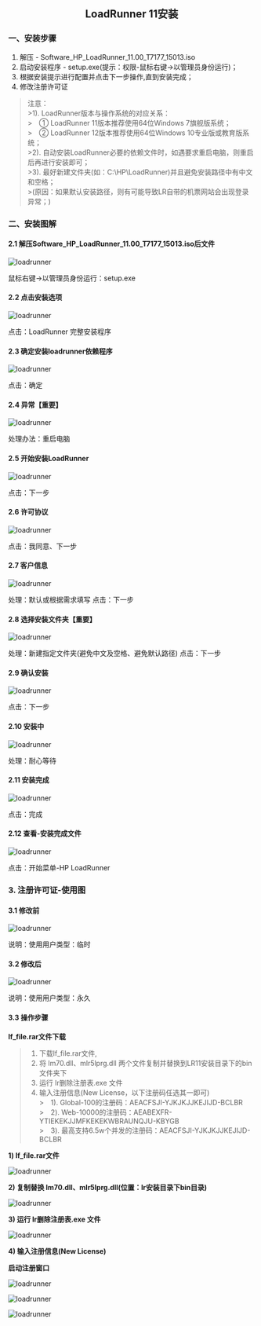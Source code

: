 ## <center>LoadRunner 11安装</center>

### 一、安装步骤

1. 解压 - Software_HP_LoadRunner_11.00_T7177_15013.iso
2. 启动安装程序 - setup.exe(提示：权限-鼠标右键->以管理员身份运行)；
3. 根据安装提示进行配置并点击下一步操作,直到安装完成；
4. 修改注册许可证

>注意：<br>
    >1). LoadRunner版本与操作系统的对应关系： <br>
    >&ensp;&ensp;① LoadRunner 11版本推荐使用64位Windows 7旗舰版系统；<br>
    >&ensp;&ensp;② LoadRunner 12版本推荐使用64位Windows 10专业版或教育版系统；<br>
    >2). 自动安装LoadRunner必要的依赖文件时，如遇要求重启电脑，则重启后再进行安装即可；<br>
    >3). 最好新建文件夹(如：C:\HP\LoadRunner)并且避免安装路径中有中文和空格；<br>
    >(原因：如果默认安装路径，则有可能导致LR自带的机票网站会出现登录异常；)<br>

### 二、安装图解

#### 2.1 解压Software_HP_LoadRunner_11.00_T7177_15013.iso后文件

![loadrunner](/images/setup.png)

鼠标右键->以管理员身份运行：setup.exe

#### 2.2 点击安装选项

![loadrunner](/images/01.png)

点击：LoadRunner 完整安装程序

#### 2.3 确定安装loadrunner依赖程序

![loadrunner](/images/02.png)

点击：确定

#### 2.4 异常【重要】

![loadrunner](/images/03.png)

处理办法：重启电脑

#### 2.5 开始安装LoadRunner

![loadrunner](/images/04.png)

点击：下一步

#### 2.6 许可协议

![loadrunner](/images/06.png)

点击：我同意、下一步

#### 2.7 客户信息

![loadrunner](/images/07.png)

处理：默认或根据需求填写
点击：下一步

#### 2.8 选择安装文件夹【重要】

![loadrunner](/images/08.png)

处理：新建指定文件夹(避免中文及空格、避免默认路径)
点击：下一步

#### 2.9 确认安装

![loadrunner](/images/09.png)

点击：下一步

#### 2.10 安装中

![loadrunner](/images/10.png)

处理：耐心等待

#### 2.11 安装完成

![loadrunner](/images/11.png)

点击：完成

#### 2.12 查看-安装完成文件

![loadrunner](/images/12.png)

点击：开始菜单-HP LoadRunner

### 3. 注册许可证-使用图

#### 3.1 修改前

![loadrunner](/images/13.png)

说明：使用用户类型：临时

#### 3.2 修改后

![loadrunner](/images/14.png)

 说明：使用用户类型：永久

#### 3.3 操作步骤

**lf_file.rar文件下载**

>1. 下载lf_file.rar文件,<br>
>2. 将 lm70.dll、mlr5lprg.dll 两个文件复制并替换到LR11安装目录下的bin文件夹下<br>
>3. 运行 lr删除注册表.exe 文件<br>
>4. 输入注册信息(New License，以下注册码任选其一即可)<br>
    >&ensp;&ensp;1). Global-100的注册码：AEACFSJI-YJKJKJJKEJIJD-BCLBR<br>
    >&ensp;&ensp;2). Web-10000的注册码：AEABEXFR-YTIEKEKJJMFKEKEKWBRAUNQJU-KBYGB<br>
    >&ensp;&ensp;3). 最高支持6.5w个并发的注册码：AEACFSJI-YJKJKJJKEJIJD-BCLBR<br>


**1) lf_file.rar文件**

![loadrunner](/images/15.png)

**2) 复制替换 lm70.dll、mlr5lprg.dll(位置：lr安装目录下bin目录)**

![loadrunner](/images/16.png)

**3) 运行 lr删除注册表.exe 文件**

![loadrunner](/images/17.png)

**4) 输入注册信息(New License)**

**启动注册窗口**

![loadrunner](/images/18.png)

![loadrunner](/images/19_1.png)

![loadrunner](/images/19_2.png)